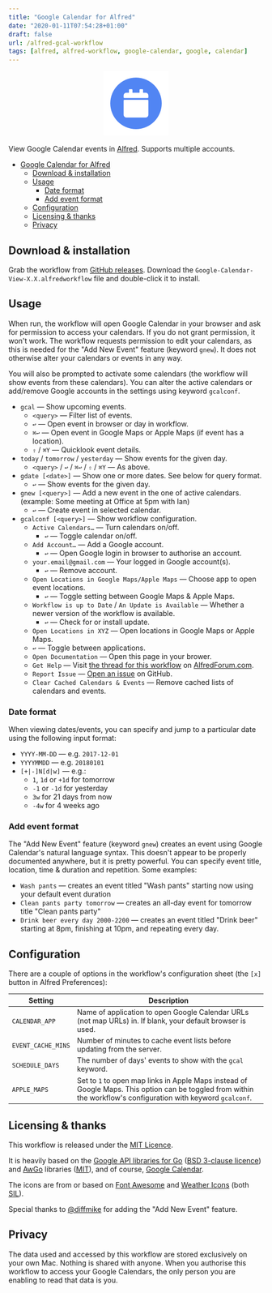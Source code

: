 ```yaml
---
title: "Google Calendar for Alfred"
date: "2020-01-11T07:54:28+01:00"
draft: false
url: /alfred-gcal-workflow
tags: [alfred, alfred-workflow, google-calendar, google, calendar]
---
```



<div align="center">
    <img height="128" width="128" src="https://raw.githubusercontent.com/deanishe/alfred-gcal/master/icons/icon.png">
</div>

View Google Calendar events in [Alfred][alfred]. Supports multiple accounts.

<!--more-->

<!-- MarkdownTOC autolink="true" bracket="round" depth="3" autoanchor="true" -->

- [Google Calendar for Alfred](#google-calendar-for-alfred)
  - [Download & installation](#download--installation)
  - [Usage](#usage)
    - [Date format](#date-format)
    - [Add event format](#add-event-format)
  - [Configuration](#configuration)
  - [Licensing & thanks](#licensing--thanks)
  - [Privacy](#privacy)

<!-- /MarkdownTOC -->


<a name="download--installation"></a>
Download & installation
-----------------------

Grab the workflow from [GitHub releases][download]. Download the `Google-Calendar-View-X.X.alfredworkflow` file and double-click it to install.


<a name="usage"></a>
Usage
-----

When run, the workflow will open Google Calendar in your browser and ask for permission to access your calendars. If you do not grant permission, it won't work. The workflow requests permission to edit your calendars, as this is needed for the "Add New Event" feature (keyword `gnew`). It does not otherwise alter your calendars or events in any way.

You will also be prompted to activate some calendars (the workflow will show events from these calendars). You can alter the active calendars or add/remove Google accounts in the settings using keyword `gcalconf`.

- `gcal` — Show upcoming events.
    - `<query>` — Filter list of events.
    - `↩` — Open event in browser or day in workflow.
    - `⌘↩` — Open event in Google Maps or Apple Maps (if event has a location).
    - `⇧` / `⌘Y` — Quicklook event details.
- `today` / `tomorrow` / `yesterday` — Show events for the given day.
    - `<query>` / `↩` / `⌘↩` / `⇧` / `⌘Y` — As above.
- `gdate [<date>]` — Show one or more dates. See below for query format.
    - `↩` — Show events for the given day.
- `gnew [<query>]` — Add a new event in the one of active calendars. (example: Some meeting at Office at 5pm with Ian)
    - `↩` — Create event in selected calendar.
- `gcalconf [<query>]` — Show workflow configuration.
    - `Active Calendars…` — Turn calendars on/off.
        - `↩` — Toggle calendar on/off.
    - `Add Account…` — Add a Google account.
        - `↩` — Open Google login in browser to authorise an account.
    - `your.email@gmail.com` — Your logged in Google account(s).
        - `↩` — Remove account.
    - `Open Locations in Google Maps/Apple Maps` — Choose app to open event locations.
        - `↩` — Toggle setting between Google Maps & Apple Maps.
    - `Workflow is up to Date` / `An Update is Available` — Whether a newer version of the workflow is available.
        - `↩` — Check for or install update.
    - `Open Locations in XYZ` — Open locations in Google Maps or Apple Maps.
    - `↩` — Toggle between applications.
    - `Open Documentation` — Open this page in your brower.
    - `Get Help` — Visit [the thread for this workflow][forumthread] on [AlfredForum.com][alfredforum].
    - `Report Issue` — [Open an issue][issues] on GitHub.
    - `Clear Cached Calendars & Events` — Remove cached lists of calendars and events.


<a name="date-format"></a>
### Date format ###

When viewing dates/events, you can specify and jump to a particular date using the following input format:

- `YYYY-MM-DD` — e.g. `2017-12-01`
- `YYYYMMDD` — e.g. `20180101`
- `[+|-]N[d|w]` — e.g.:
    - `1`, `1d` or `+1d` for tomorrow
    - `-1` or `-1d` for yesterday
    - `3w` for 21 days from now
    - `-4w` for 4 weeks ago


<a name="add-event-format"></a>
### Add event format ###

The "Add New Event" feature (keyword `gnew`) creates an event using Google Calendar's natural language syntax. This doesn't appear to be properly documented anywhere, but it is pretty powerful. You can specify event title, location, time & duration and repetition. Some examples:

- `Wash pants` — creates an event titled "Wash pants" starting now using your default event duration
- `Clean pants party tomorrow` — creates an all-day event for tomorrow title "Clean pants party"
- `Drink beer every day 2000-2200` — creates an event titled "Drink beer" starting at 8pm, finishing at 10pm, and repeating every day.


<a name="configuration"></a>
Configuration
-------------

There are a couple of options in the workflow's configuration sheet (the `[x]` button in Alfred Preferences):

| Setting | Description |
|---------|-------------|
| `CALENDAR_APP` | Name of application to open Google Calendar URLs (not map URLs) in. If blank, your default browser is used. |
| `EVENT_CACHE_MINS` | Number of minutes to cache event lists before updating from the server. |
| `SCHEDULE_DAYS` | The number of days' events to show with the `gcal` keyword. |
| `APPLE_MAPS` | Set to `1` to open map links in Apple Maps instead of Google Maps. This option can be toggled from within the workflow's configuration with keyword `gcalconf`. |


<a name="licensing--thanks"></a>
Licensing & thanks
------------------

This workflow is released under the [MIT Licence][mit].

It is heavily based on the [Google API libraries for Go][google-libs] ([BSD 3-clause licence][google-licence]) and [AwGo][awgo] libraries ([MIT][mit]), and of course, [Google Calendar][gcal].


The icons are from or based on [Font Awesome][awesome] and [Weather Icons][weather] (both [SIL][sil]).

Special thanks to [@diffmike][diffmike] for adding the "Add New Event" feature.


<a name="privacy"></a>
Privacy
-------

The data used and accessed by this workflow are stored exclusively on your own Mac. Nothing is shared with anyone. When you authorise this workflow to access your Google Calendars, the only person you are enabling to read that data is you.

[gcal]: https://calendar.google.com/calendar/
[google-libs]: https://github.com/google/google-api-go-client
[google-licence]: https://github.com/google/google-api-go-client/blob/master/LICENSE
[alfred]: https://alfredapp.com/
[alfredforum]: https://www.alfredforum.com/
[awgo]: https://github.com/deanishe/awgo
[forumthread]: https://www.alfredforum.com/topic/11016-google-calendar-view/
[download]: https://github.com/deanishe/alfred-gcal/releases/latest
[issues]: https://github.com/deanishe/alfred-gcal/issues
[sil]: http://scripts.sil.org/cms/scripts/page.php?site_id=nrsi&id=OFL
[mit]: https://opensource.org/licenses/MIT
[awesome]: http://fortawesome.github.io/Font-Awesome/
[weather]: https://erikflowers.github.io/weather-icons/
[diffmike]: https://github.com/diffmike


<!--more-->

